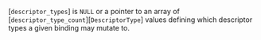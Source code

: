 [`descriptor_types`] is `NULL` or a pointer to an array of
[`descriptor_type_count`][`DescriptorType`] values defining which
descriptor types a given binding may mutate to.